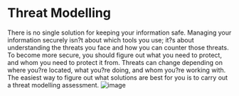 [Title]: # (Threat Modelling)
[Difficulty]: # (Principiante)
[Order]: # (0)

# Threat Modelling

There is no single solution for keeping your information safe. Managing your information securely isn?t about which tools you use; it?s about understanding the threats you face and how you can counter those threats. To become more secure, you should figure out what you need to protect, and whom you need to protect it from. Threats can change depending on where you?re located, what you?re doing, and whom you?re working with. The easiest way to figure out what solutions are best for you is to carry out a threat modelling assessment.
![image](managing_information2.png)